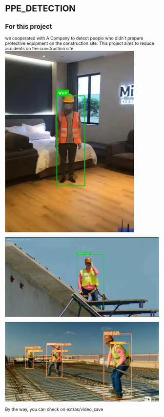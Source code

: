 # PPE_DETECTION


## For this project
we cooperated with A Company to detect people who didn't prepare protective equipment on the construction site.
This project aims to reduce accidents on the construction site.
![alt text](https://github.com/IZZARA-URA/PPE_DETECTION/blob/main/images/Test00.jpg)

![alt text](https://github.com/IZZARA-URA/PPE_DETECTION/blob/main/images/Test01.jpg)

![alt text](https://github.com/IZZARA-URA/PPE_DETECTION/blob/main/images/Test02.jpg)

By the way, you can check on extras/video_save

